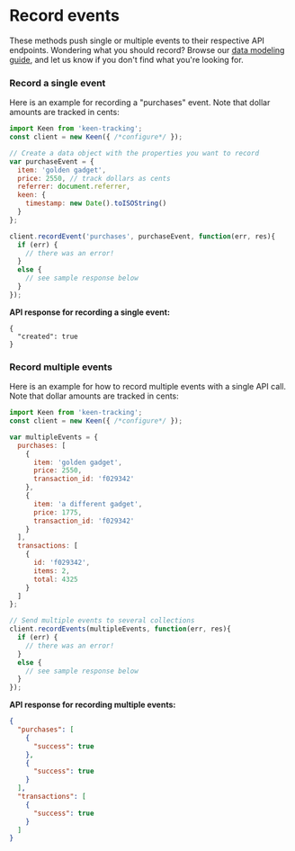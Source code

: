 # Record events

These methods push single or multiple events to their respective API endpoints. Wondering what you should record? Browse our [data modeling guide](https://keen.io/guides/data-modeling-guide/), and let us know if you don't find what you're looking for.

### Record a single event

Here is an example for recording a "purchases" event. Note that dollar amounts are tracked in cents:

```javascript
import Keen from 'keen-tracking';
const client = new Keen({ /*configure*/ });

// Create a data object with the properties you want to record
var purchaseEvent = {
  item: 'golden gadget',
  price: 2550, // track dollars as cents
  referrer: document.referrer,
  keen: {
    timestamp: new Date().toISOString()
  }
};

client.recordEvent('purchases', purchaseEvent, function(err, res){
  if (err) {
    // there was an error!
  }
  else {
    // see sample response below
  }
});
```

**API response for recording a single event:**

```jsonp
{
  "created": true
}
```

### Record multiple events

Here is an example for how to record multiple events with a single API call. Note that dollar amounts are tracked in cents:

```javascript
import Keen from 'keen-tracking';
const client = new Keen({ /*configure*/ });

var multipleEvents = {
  purchases: [
    {
      item: 'golden gadget',
      price: 2550,
      transaction_id: 'f029342'
    },
    {
      item: 'a different gadget',
      price: 1775,
      transaction_id: 'f029342'
    }
  ],
  transactions: [
    {
      id: 'f029342',
      items: 2,
      total: 4325
    }
  ]
};

// Send multiple events to several collections
client.recordEvents(multipleEvents, function(err, res){
  if (err) {
    // there was an error!
  }
  else {
    // see sample response below
  }
});
```

**API response for recording multiple events:**

```json
{
  "purchases": [
    {
      "success": true
    },
    {
      "success": true
    }
  ],
  "transactions": [
    {
      "success": true
    }
  ]
}
```
